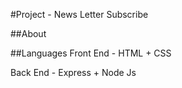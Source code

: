 #Project -  News Letter Subscribe


##About



##Languages
Front End - HTML + CSS

Back End - Express + Node Js


